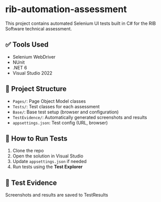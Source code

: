 # rib-automation-assessment
This project contains automated Selenium UI tests built in C# for the RIB Software technical assessment.

## ✅ Tools Used
- Selenium WebDriver
- NUnit
- .NET 6
- Visual Studio 2022

## 📁 Project Structure
- `Pages/`: Page Object Model classes
- `Tests/`: Test classes for each assessment
- `Base/`: Base test setup (browser and configuration)
- `TestEvidence/`: Automatically generated screenshots and results
- `appsettings.json`: Test config (URL, browser)

## 🚀 How to Run Tests
1. Clone the repo
2. Open the solution in Visual Studio
3. Update `appsettings.json` if needed
4. Run tests using the **Test Explorer**

## 📸 Test Evidence
Screenshots and results are saved to TestResults
